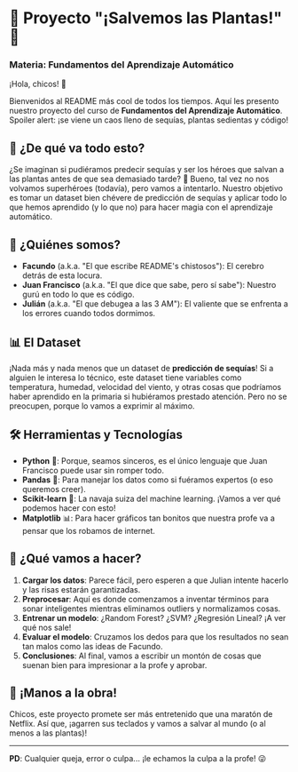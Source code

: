 # 🌵 Proyecto "¡Salvemos las Plantas!" 🌵
### Materia: Fundamentos del Aprendizaje Automático

¡Hola, chicos! 👋

Bienvenidos al README más cool de todos los tiempos. Aquí les presento nuestro proyecto del curso de **Fundamentos del Aprendizaje Automático**. Spoiler alert: ¡se viene un caos lleno de sequías, plantas sedientas y código!

## 🚀 ¿De qué va todo esto?
¿Se imaginan si pudiéramos predecir sequías y ser los héroes que salvan a las plantas antes de que sea demasiado tarde? 🌱 Bueno, tal vez no nos volvamos superhéroes (todavía), pero vamos a intentarlo. Nuestro objetivo es tomar un dataset bien chévere de predicción de sequías y aplicar todo lo que hemos aprendido (y lo que no) para hacer magia con el aprendizaje automático.

## 👥 ¿Quiénes somos?
- **Facundo** (a.k.a. "El que escribe README's chistosos"): El cerebro detrás de esta locura.
- **Juan Francisco** (a.k.a. "El que dice que sabe, pero sí sabe"): Nuestro gurú en todo lo que es código.
- **Julián** (a.k.a. "El que debugea a las 3 AM"): El valiente que se enfrenta a los errores cuando todos dormimos.

## 📊 El Dataset
¡Nada más y nada menos que un dataset de **predicción de sequías**! Si a alguien le interesa lo técnico, este dataset tiene variables como temperatura, humedad, velocidad del viento, y otras cosas que podríamos haber aprendido en la primaria si hubiéramos prestado atención. Pero no se preocupen, porque lo vamos a exprimir al máximo.

## 🛠 Herramientas y Tecnologías
- **Python** 🐍: Porque, seamos sinceros, es el único lenguaje que Juan Francisco puede usar sin romper todo.
- **Pandas** 🐼: Para manejar los datos como si fuéramos expertos (o eso queremos creer).
- **Scikit-learn** 🧠: La navaja suiza del machine learning. ¡Vamos a ver qué podemos hacer con esto!
- **Matplotlib** 📊: Para hacer gráficos tan bonitos que nuestra profe va a pensar que los robamos de internet.
  
## 🤔 ¿Qué vamos a hacer?
1. **Cargar los datos**: Parece fácil, pero esperen a que Julian intente hacerlo y las risas estarán garantizadas.
2. **Preprocesar**: Aquí es donde comenzamos a inventar términos para sonar inteligentes mientras eliminamos outliers y normalizamos cosas.
3. **Entrenar un modelo**: ¿Random Forest? ¿SVM? ¿Regresión Lineal? ¡A ver qué nos sale!
4. **Evaluar el modelo**: Cruzamos los dedos para que los resultados no sean tan malos como las ideas de Facundo.
5. **Conclusiones**: Al final, vamos a escribir un montón de cosas que suenan bien para impresionar a la profe y aprobar.

## 🎉 ¡Manos a la obra!
Chicos, este proyecto promete ser más entretenido que una maratón de Netflix. Así que, ¡agarren sus teclados y vamos a salvar al mundo (o al menos a las plantas)!

---

**PD**: Cualquier queja, error o culpa... ¡le echamos la culpa a la profe! 😜

